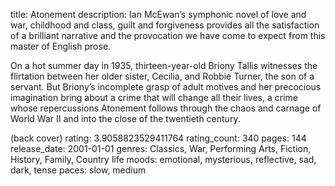 title: Atonement
description: Ian McEwan’s symphonic novel of love and war, childhood and class, guilt and forgiveness provides all the satisfaction of a brilliant narrative and the provocation we have come to expect from this master of English prose.

On a hot summer day in 1935, thirteen-year-old Briony Tallis witnesses the flirtation between her older sister, Cecilia, and Robbie Turner, the son of a servant. But Briony’s incomplete grasp of adult motives and her precocious imagination bring about a crime that will change all their lives, a crime whose repercussions Atonement follows through the chaos and carnage of World War II and into the close of the twentieth century.

(back cover)
rating: 3.9058823529411764
rating_count: 340
pages: 144
release_date: 2001-01-01
genres: Classics, War, Performing Arts, Fiction, History, Family, Country life
moods: emotional, mysterious, reflective, sad, dark, tense
paces: slow, medium